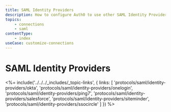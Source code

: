 ```yaml
---
title: SAML Identity Providers
description: How to configure Auth0 to use other SAML Identity Providers.
topics:
    - connections
    - saml
contentType:
    - index
useCase: customize-connections
---
```


# SAML Identity Providers

<%= include('../../../_includes/_topic-links', { links: [
  'protocols/saml/identity-providers/okta',
  'protocols/saml/identity-providers/onelogin',
  'protocols/saml/identity-providers/ping7',
  'protocols/saml/identity-providers/salesforce',
  'protocols/saml/identity-providers/siteminder',
  'protocols/saml/identity-providers/ssocircle'
] }) %>